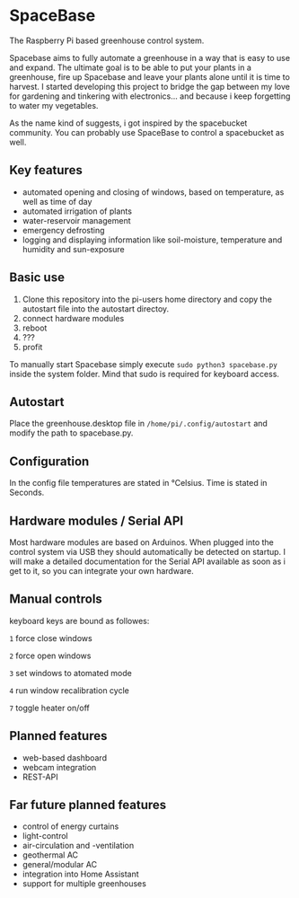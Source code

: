 # SpaceBase

The Raspberry Pi based greenhouse control system. 

Spacebase aims to fully automate a greenhouse in a way that is easy to use and expand. The ultimate goal is to be able to put your plants in a greenhouse, fire up Spacebase and leave your plants alone until it is time to harvest. I started developing this project to bridge the gap between my love for gardening and tinkering with electronics... and because i keep forgetting to water my vegetables. 

As the name kind of suggests, i got inspired by the spacebucket community. You can probably use SpaceBase to control a spacebucket as well. 

## Key features 

* automated opening and closing of windows, based on temperature, as well as time of day
* automated irrigation of plants
* water-reservoir management
* emergency defrosting
* logging and displaying information like soil-moisture, temperature and humidity and sun-exposure

## Basic use

1. Clone this repository into the pi-users home directory and copy the autostart file into the autostart directoy. 
2. connect hardware modules
3. reboot
4. ???
5. profit

To manually start Spacebase simply execute `sudo python3 spacebase.py` inside the system folder. Mind that sudo is required for keyboard access.

## Autostart

Place the greenhouse.desktop file in  `/home/pi/.config/autostart` and modify the path to spacebase.py.

## Configuration

In the config file temperatures are stated in °Celsius. Time is stated in Seconds.

## Hardware modules / Serial API

Most hardware modules are based on Arduinos. When plugged into the control system via USB they should automatically be detected on startup. I will make a detailed documentation for the Serial API available as soon as i get to it, so you can integrate your own hardware.

## Manual controls

keyboard keys are bound as followes:

`1` force close windows

`2` force open windows

`3` set windows to atomated mode

`4` run window recalibration cycle

`7` toggle heater on/off

## Planned features

* web-based dashboard
* webcam integration
* REST-API

## Far future planned features

* control of energy curtains
* light-control
* air-circulation and -ventilation
* geothermal AC
* general/modular AC
* integration into Home Assistant
* support for multiple greenhouses